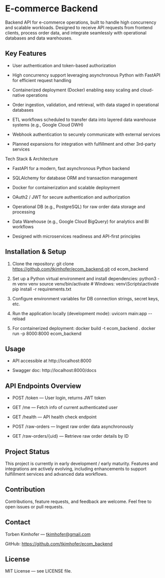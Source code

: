 # E-commerce Backend

Backend API for e-commerce operations, built to handle high concurrency and scalable workloads. Designed to receive API requests from frontend clients, process order data, and integrate seamlessly with operational databases and data warehouses.

## Key Features

- User authentication and token-based authorization

- High concurrency support leveraging asynchronous Python with FastAPI for efficient request handling

- Containerized deployment (Docker) enabling easy scaling and cloud-native operations

- Order ingestion, validation, and retrieval, with data staged in operational databases

- ETL workflows scheduled to transfer data into layered data warehouse systems (e.g., Google Cloud DWH)

- Webhook authentication to securely communicate with external services

- Planned expansions for integration with fulfillment and other 3rd-party services


Tech Stack & Architecture

- FastAPI for a modern, fast asynchronous Python backend

- SQLAlchemy for database ORM and transaction management

- Docker for containerization and scalable deployment

- OAuth2 / JWT for secure authentication and authorization

- Operational DB (e.g., PostgreSQL) for raw order data storage and processing

- Data Warehouse (e.g., Google Cloud BigQuery) for analytics and BI workflows

- Designed with microservices readiness and API-first principles



## Installation & Setup

1. Clone the repository:
git clone https://github.com/tkimhofer/ecom_backend.git
cd ecom_backend

2. Set up a Python virtual environment and install dependencies:
python3 -m venv venv
source venv/bin/activate # Windows: venv\Scripts\activate
pip install -r requirements.txt

3. Configure environment variables for DB connection strings, secret keys, etc.

4. Run the application locally (development mode):
uvicorn main:app --reload

4. For containerized deployment:
docker build -t ecom_backend .
docker run -p 8000:8000 ecom_backend

## Usage

- API accessible at http://localhost:8000

- Swagger doc: http://localhost:8000/docs

## API Endpoints Overview

- POST /token — User login, returns JWT token

- GET /me — Fetch info of current authenticated user

- GET /health — API health check endpoint

- POST /raw-orders — Ingest raw order data asynchronously

- GET /raw-orders/{uid} — Retrieve raw order details by ID


## Project Status

This project is currently in early development / early maturity. Features and integrations are actively evolving, including enhancements to support fulfillment services and advanced data workflows.

## Contribution

Contributions, feature requests, and feedback are welcome. Feel free to open issues or pull requests.

## Contact

Torben Kimhofer — tkimhofer@gmail.com

GitHub: https://github.com/tkimhofer/ecom_backend

## License

MIT License — see LICENSE file.


